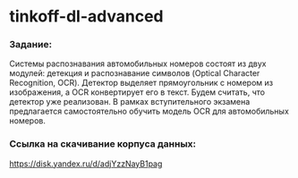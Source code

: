 # tinkoff-dl-advanced

### Задание:
Системы распознавания автомобильных номеров состоят из двух модулей: детекция и распознавание символов (Optical Character Recognition, OCR). Детектор выделяет прямоугольник с номером из изображения, а OCR конвертирует его в текст. Будем считать, что детектор уже реализован. В рамках вступительного экзамена предлагается самостоятельно обучить модель OCR для автомобильных номеров.

### Ссылка на скачивание корпуса данных:
https://disk.yandex.ru/d/adjYzzNayB1pag
